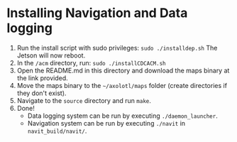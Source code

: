 # Installing Navigation and Data logging

1.  Run the install script with sudo privileges: `sudo ./installdep.sh`
    The Jetson will now reboot.
2.  In the `/acm` directory, run: `sudo ./installCDCACM.sh`
3.  Open the README.md in this directory and download the maps binary at the link provided.
4.  Move the maps binary to the `~/axolotl/maps` folder (create directories if they don't exist).
5.  Navigate to the `source` directory and run `make`.
6.  Done!
    - Data logging system can be run by executing `./daemon_launcher`.
    - Navigation system can be run by executing `./navit` in `navit_build/navit/`.
    

